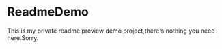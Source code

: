 ReadmeDemo
========

This is my private readme preview demo project,there's nothing you need here.Sorry.
